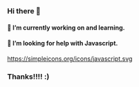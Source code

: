 ### Hi there 👋
####  🔭 I’m currently working on and learning.
####  🤔 I’m looking for help with Javascript.
https://simpleicons.org/icons/javascript.svg

### Thanks!!!! :)



<!--
**mauriciogregory/mauriciogregory** is a ✨ _special_ ✨ repository because its `README.md` (this file) appears on your GitHub profile.

Here are some ideas to get you started:

- 🔭 I’m currently working on ...
- 🌱 I’m currently learning ...
- 👯 I’m looking to collaborate on ...
- 🤔 I’m looking for help with ...
- 💬 Ask me about ...
- 📫 How to reach me: ...
- 😄 Pronouns: ...
- ⚡ Fun fact: ...
-->
